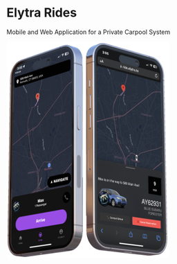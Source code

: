 # Elytra Rides

Mobile and Web Application for a Private Carpool System

<img height="500px" src="https://raw.githubusercontent.com/elytrarides/dotcom/refs/heads/main/landing.png" />
